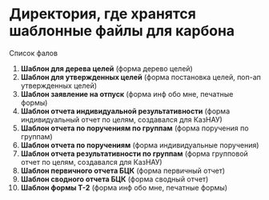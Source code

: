 # Директория, где хранятся шаблонные файлы для карбона
Список фалов
1. **Шаблон для дерева целей** (форма дерево целей)
2. **Шаблон для утвержденных целей** (форма постановка целей, поп-ап утвержденных целей)
3. **Шаблон заявление на отпуск** (форма инф обо мне, печатные формы)
4. **Шаблон отчета индивидуальной результативности** (форма индивидуальный отчет по целям, создавался для КазНАУ)
5. **Шаблон отчета по поручениям по группам** (форма поручения по группам)
6. **Шаблон отчета по поручениям** (форма индивидуальные поручения)
7. **Шаблон отчета результативности по группам** (форма групповой отчет по целям, создавался для КазНАУ)
8. **Шаблон первичного отчета БЦК** (форма первичный отчет)
9. **Шаблон сводного отчета БЦК** (форма сводный отчет)
10. **Шаблон формы Т-2** (форма инф обо мне, печатные формы)
